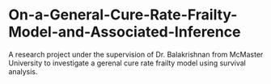 # On-a-General-Cure-Rate-Frailty-Model-and-Associated-Inference

A research project under the supervision of Dr. Balakrishnan from McMaster University to investigate a gerenal cure rate frailty model using survival analysis.
